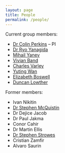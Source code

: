```yaml
---
layout: page
title: People
permalink: /people/
---
```


Current group members:
* [Dr Colin Perkins](https://csperkins.org) – PI
* [Dr Ryo Yanagida](http://www.htonl.net)
* [Mihail Yanev](https://yanev.uk)
* [Vivian Band](https://www.gla.ac.uk/pgrs/vivianband/)
* [Charles Varley](https://www.gla.ac.uk/pgrs/charlesvarley/)
* [Yuting Wan](https://www.gla.ac.uk/pgrs/yutingwan/)
* [Elizabeth Boswell](https://www.gla.ac.uk/pgrs/elizabethboswell/)
* [Duncan Lowther](https://www.gla.ac.uk/schools/computing/staff/duncanlowther/)

Former members:
* Ivan Nikitin
* [Dr Stephen McQuistin](https://smcquistin.uk)
* Dr Dejice Jacob
* Dr Paul Jakma
* Conor Cahir
* Dr Martin Ellis
* [Dr Stephen Strowes](https://sdstrowes.co.uk)
* Cristian Zamfir
* Alvaro Saurin

